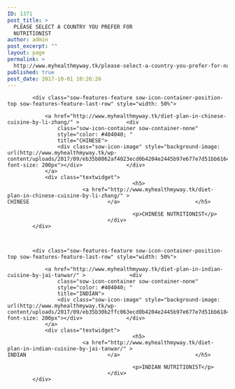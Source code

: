 ```yaml
---
ID: 1371
post_title: >
  PLEASE SELECT A COUNTRY YOU PREFER FOR
  NUTRITIONIST
author: admin
post_excerpt: ""
layout: page
permalink: >
  http://www.myhealthmyway.tk/please-select-a-country-you-prefer-for-nutritionist/
published: true
post_date: 2017-10-01 10:26:26
---
```

<div id="pl-1371"  class="panel-layout" ><div id="pg-1371-0"  class="panel-grid panel-no-style" ><div id="pgc-1371-0-0"  class="panel-grid-cell"  data-weight="1" ><div id="panel-1371-0-0-0" class="so-panel widget widget_sow-features panel-first-child panel-last-child" data-index="0" data-style="{&quot;background_display&quot;:&quot;tile&quot;}" ><div class="so-widget-sow-features so-widget-sow-features-default-25f6cad99103">
<div class="sow-features-list sow-features-responsive">

			
			
			<div class="sow-features-feature sow-icon-container-position-top sow-features-feature-last-row" style="width: 50%">

				<a href="http://www.myhealthmyway.tk/diet-plan-in-chinese-cuisine-by-li-zhang/" >				<div
					class="sow-icon-container sow-container-none"
                    style="color: #404040; "
					title="CHINESE">
					<div class="sow-icon-image" style="background-image: url(http://www.myhealthmyway.tk/wp-content/uploads/2017/09/eb35b8062af4023ecd0b4204e2445b97e677e7d51bb6164491_1920.png); font-size: 200px"></div>				</div>
				</a>
				<div class="textwidget">
											<h5>
							<a href="http://www.myhealthmyway.tk/diet-plan-in-chinese-cuisine-by-li-zhang/" >							CHINESE							</a>						</h5>
					
											<p>CHINESE NUTRITIONIST</p>					
									</div>
			</div>

		
			
			<div class="sow-features-feature sow-icon-container-position-top sow-features-feature-last-row" style="width: 50%">

				<a href="http://www.myhealthmyway.tk/diet-plan-in-indian-cuisine-by-jai-tanwar/" >				<div
					class="sow-icon-container sow-container-none"
                    style="color: #404040; "
					title="INDIAN">
					<div class="sow-icon-image" style="background-image: url(http://www.myhealthmyway.tk/wp-content/uploads/2017/09/eb35b30b2ffc063ecd0b4204e2445b97e677e7d51bb6184593_1920.png); font-size: 200px"></div>				</div>
				</a>
				<div class="textwidget">
											<h5>
							<a href="http://www.myhealthmyway.tk/diet-plan-in-indian-cuisine-by-jai-tanwar/" >							INDIAN							</a>						</h5>
					
											<p>INDIAN NUTRITIONIST</p>					
									</div>
			</div>

			
</div>
</div></div></div></div></div>